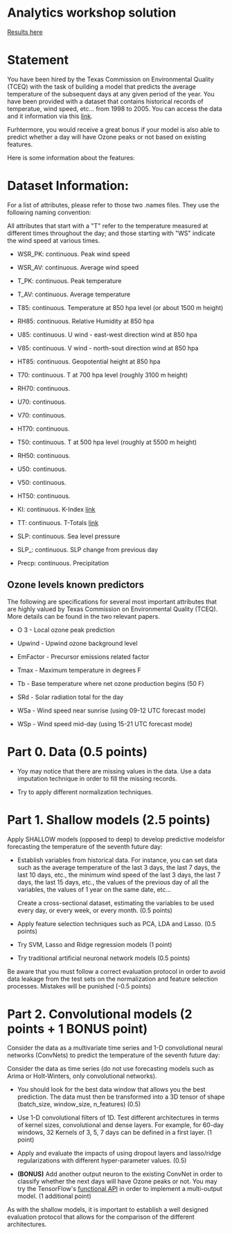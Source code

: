 # Analytics workshop solution

[Results here](https://wandb.ai/sebastian-garcia-acosta/uncategorized/reports/Grid-search-for-analytics-II-final-workshop--Vmlldzo2NzUyNjg?accessToken=ucn6qexv8fqp5f44gvsdw875hb4yg7xzl4swln3o4qi3sxzrmns6vtffif7891hc)

# Statement

You have been hired by the Texas Commission on Environmental Quality (TCEQ) with the task of building a model that predicts the average temperature of the subsequent days at any given period of the year. You have been provided with a dataset that contains historical records of temperatue, wind speed, etc... from 1998 to 2005. You can access the data and it information via this [link](https://archive.ics.uci.edu/ml/datasets/Ozone+Level+Detection). 

Furhtermore, you would receive a great bonus if your model is also able to predict whether a day will have Ozone peaks or not based on existing features. 

Here is some information about the features:

# Dataset Information:

For a list of attributes, please refer to those two .names files. They use the following naming convention:

All attributes that start with a "T" refer to the temperature measured at different times throughout the day; and those starting with "WS" indicate the wind speed at various times.

- WSR_PK: continuous. Peak wind speed

- WSR_AV: continuous. Average wind speed

- T_PK: continuous. Peak temperature

- T_AV: continuous. Average temperature

- T85: continuous. Temperature at 850 hpa level (or about 1500 m height)

- RH85: continuous. Relative Humidity at 850 hpa

- U85: continuous. U wind - east-west direction wind at 850 hpa

- V85: continuous. V wind - north-sout direction wind at 850 hpa

- HT85: continuous. Geopotential height at 850 hpa

- T70: continuous. T at 700 hpa level (roughly 3100 m height)

- RH70: continuous.

- U70: continuous.

- V70: continuous.

- HT70: continuous.

- T50: continuous. T at 500 hpa level (roughly at 5500 m height)

- RH50: continuous.

- U50: continuous.

- V50: continuous.

- HT50: continuous.

- KI: continuous. K-Index [link](http://www.weather.gov/glossary/index.php?letter=k) 

- TT: continuous. T-Totals [link](http://www.theweatherprediction.com/habyhints/302/)

- SLP: continuous. Sea level pressure

- SLP_: continuous. SLP change from previous day

- Precp: continuous. Precipitation

## Ozone levels known predictors

The following are specifications for several most important attributes that are highly valued by Texas Commission on Environmental Quality (TCEQ). More details can be found in the two relevant papers.

-  O 3 - Local ozone peak prediction

- Upwind - Upwind ozone background level

- EmFactor - Precursor emissions related factor

- Tmax - Maximum temperature in degrees F

- Tb - Base temperature where net ozone production begins (50 F)

- SRd - Solar radiation total for the day

- WSa - Wind speed near sunrise (using 09-12 UTC forecast mode)

- WSp - Wind speed mid-day (using 15-21 UTC forecast mode)

# Part 0. Data (0.5 points)

- Yoy may notice that there are missing values in the data. Use a data imputation technique in order to fill the missing records.

- Try to apply different normalization techniques.

# Part 1. Shallow models (2.5 points)

Apply SHALLOW models (opposed to deep) to develop predictive modelsfor forecasting the temperature of the seventh future day:

- Establish variables from historical data. For instance, you can set data such as the average temperature of the last 3 days, the last 7 days, the last 10 days, etc., the minimum wind speed of the last 3 days, the last 7 days, the last 15 days, etc., the values of the previous day of all the variables, the values of 1 year on the same date, etc...
  
  Create a cross-sectional dataset, estimating the variables to be used every day, or every week, or every month. (0.5 points)

- Apply feature selection techniques such as PCA, LDA and Lasso. (0.5 points) 

- Try SVM, Lasso and Ridge regression models (1 point)

- Try traditional artificial neuronal network models (0.5 points)

Be aware that you must follow a correct evaluation protocol in order to avoid data leakage from the test sets on the normalization and feature selection processes. Mistakes will be punished (-0.5 points)

# Part 2. Convolutional models (2 points + 1 BONUS point)

Consider the data as a multivariate time series and 1-D convolutional neural networks (ConvNets) to predict the temperature of the seventh future day:

Consider the data as time series (do not use forecasting models such as Arima or Holt-Winters, only convolutional networks). 

- You should look for the best data window that allows you the best prediction. The data must then be transformed into a 3D tensor of shape (batch_size, window_size, n_features) (0.5)

- Use 1-D convolutional filters of 1D. Test different architectures in terms of kernel sizes, convolutional and dense layers. For example, for 60-day windows, 32 Kernels of 3, 5, 7 days can be defined in a first layer. (1 point)

- Apply and evaluate the impacts of using dropout layers and lasso/ridge regularizations with different hyper-parameter values. (0.5)

- **(BONUS)** Add another output neuron to the existing ConvNet in order to classify whether the next days will have Ozone peaks or not. You may try the TensorFlow's [functional API](https://towardsdatascience.com/multi-output-model-with-tensorflow-keras-functional-api-875dd89aa7c6) in order to implement a multi-output model. (1 additional point)

As with the shallow models, it is important to establish a well designed evaluation protocol that allows for the comparison of the different architectures.


